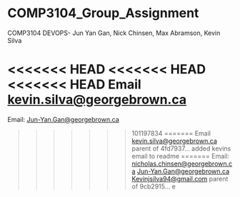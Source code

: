# COMP3104_Group_Assignment
COMP3104 DEVOPS- Jun Yan Gan, Nick Chinsen, Max Abramson, Kevin Silva

<<<<<<< HEAD
<<<<<<< HEAD
<<<<<<< HEAD
Email  kevin.silva@georgebrown.ca
=======

Email: Jun-Yan.Gan@georgebrown.ca
>>>>>>> 101197834
=======
Email kevin.silva@georgebrown.ca
>>>>>>> parent of 4fd7937... added kevins email to readme
=======
Email: nicholas.chinsen@georgebrown.ca
       Jun-Yan.Gan@georgebrown.ca
	Kevinjsilva94@gmail.com
>>>>>>> parent of 9cb2915... e
